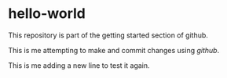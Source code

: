# hello-world
This repository is part of the getting started section of github.

This is me attempting to make and commit changes using *github*. 

This is me adding a new line to test it again.
